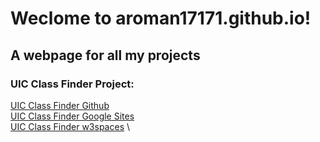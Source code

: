 # Weclome to aroman17171.github.io!
## A webpage for all my projects

### UIC Class Finder Project:
[UIC Class Finder Github](/uic-class-finder.html) \
[UIC Class Finder Google Sites](sites.google.com/view/uic-class-finder) \
[UIC Class Finder w3spaces](https://aroman17171.w3spaces.com/uic-class-finder.html) \

